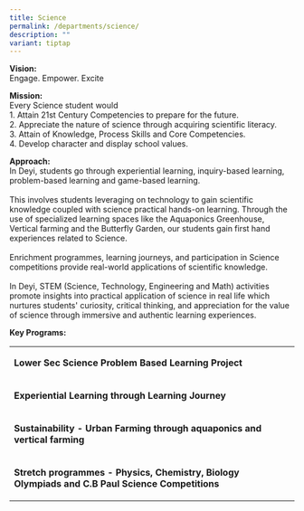 ```yaml
---
title: Science
permalink: /departments/science/
description: ""
variant: tiptap
---
```

<p><strong>Vision:</strong> 
<br>Engage. Empower. Excite</p>
<p><strong>Mission:</strong> 
<br>Every Science student would
<br>1. Attain 21st Century Competencies to prepare for the future.
<br>2. Appreciate the nature of science through acquiring scientific literacy.
<br>3. Attain of Knowledge, Process Skills and Core Competencies.
<br>4. Develop character and display school values.</p>
<p><strong>Approach:</strong> 
<br>In Deyi, students go through experiential learning, inquiry-based learning,
problem-based learning and game-based learning.
<br>
<br>This involves students leveraging on technology to gain scientific knowledge
coupled with science practical hands-on learning. Through the use of specialized
learning spaces like the Aquaponics Greenhouse, Vertical farming and the
Butterfly Garden, our students gain first hand experiences related to Science.
<br>
<br>Enrichment programmes, learning journeys, and participation in Science
competitions provide real-world applications of scientific knowledge.
<br>
<br>In Deyi, STEM (Science, Technology, Engineering and Math) activities promote
insights into practical application of science in real life which nurtures
students' curiosity, critical thinking, and appreciation for the value
of science through immersive and authentic learning experiences.</p>
<p><strong>Key Programs:</strong>
</p>
<table>
<tbody>
<tr>
<td rowspan="1" colspan="1">
<p><strong>Lower Sec Science Problem Based Learning Project</strong>
</p>
</td>
<td rowspan="1" colspan="1">
<p></p>
</td>
</tr>
<tr>
<td rowspan="1" colspan="1">
<p><strong>Experiential Learning through Learning Journey</strong>
</p>
</td>
<td rowspan="1" colspan="1">
<p></p>
</td>
</tr>
<tr>
<td rowspan="1" colspan="1">
<p><strong>Sustainability - Urban Farming through aquaponics and vertical farming</strong>
</p>
</td>
<td rowspan="1" colspan="1">
<p></p>
</td>
</tr>
<tr>
<td rowspan="1" colspan="1">
<p><strong>Stretch programmes - Physics, Chemistry, Biology Olympiads and C.B Paul Science Competitions</strong>
</p>
</td>
<td rowspan="1" colspan="1">
<p></p>
</td>
</tr>
</tbody>
</table>
<p></p>